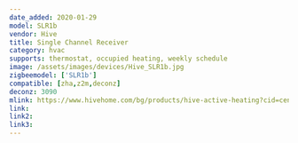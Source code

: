 ```yaml
---
date_added: 2020-01-29
model: SLR1b
vendor: Hive
title: Single Channel Receiver
category: hvac
supports: thermostat, occupied heating, weekly schedule
image: /assets/images/devices/Hive_SLR1b.jpg
zigbeemodel: ['SLR1b']
compatible: [zha,z2m,deconz]
deconz: 3090
mlink: https://www.hivehome.com/bg/products/hive-active-heating?cid=cen.bg..heat_HAH
link: 
link2: 
link3: 
---
```

